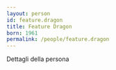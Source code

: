 ```yaml
---
layout: person
id: feature.dragon
title: Feature Dragon
born: 1961
permalink: /people/feature.dragon
---
```


Dettagli della persona 